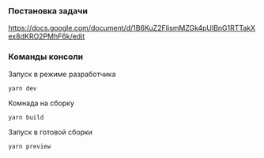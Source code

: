 ### Постановка задачи

https://docs.google.com/document/d/1B6KuZ2FIismMZGk4pUlBnG1RTTakXex8dKRO2PMhF6k/edit

### Команды консоли

Запуск в режиме разработчика

`yarn dev`

Комнада на сборку

`yarn build`

Запуск в готовой сборки

`yarn preview`

